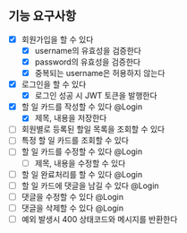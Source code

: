 ## 기능 요구사항

 - [x] 회원가입을 할 수 있다
   - [x] username의 유효성을 검증한다
   - [x] password의 유효성을 검증한다
   - [x] 중복되는 username은 허용하지 않는다
 - [x] 로그인을 할 수 있다
   - [x] 로그인 성공 시 JWT 토큰을 발행한다
 - [x] 할 일 카드를 작성할 수 있다 @Login
   - [x] 제목, 내용을 저장한다
- [ ] 회원별로 등록된 할일 목록을 조회할 수 있다
- [ ] 특정 할 일 카드를 조회할 수 있다
- [ ] 할 일 카드를 수정할 수 있다 @Login
  - [ ] 제목, 내용을 수정할 수 있다
- [ ] 할 일 완료처리를 할 수 있다 @Login
- [ ] 할 일 카드에 댓글을 남길 수 있다 @Login
- [ ] 댓글을 수정할 수 있다 @Login
- [ ] 댓글을 삭제할 수 있다 @Login
- [ ] 예외 발생시 400 상태코드와 메시지를 반환한다